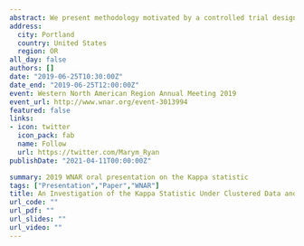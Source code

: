 ```yaml
---
abstract: We present methodology motivated by a controlled trial designed to validate SPOT GRADE, a novel surgical bleeding severity scale (Spotnitz et al., 2018). Briefly, the study was designed to quantify inter- and intra-surgeon agreement for characterizing the severity of surgical bleeds via a Kappa statistic. Multiple surgeons were presented with a randomized sequence of controlled bleeding videos and asked to apply the rating system to characterize each wound. Each video was shown multiple times to quantify intra-surgeon reliability, creating clustered data. In this work, we adapt the Kappa statistic for clustered data and investigate the performance of the Kappa statistic in group sequential testing to increase study efficiency. Operating characteristics of the Kappa statistic under several types group sequential stopping boundaries are assessed via simulation and applied to data from the SPOT GRADE trial. Finally, we will illustrate potential sample size savings relative to a fixed sample design and consider trade-offs with power.
address:
  city: Portland
  country: United States
  region: OR
all_day: false
authors: []
date: "2019-06-25T10:30:00Z"
date_end: "2019-06-25T12:00:00Z"
event: Western North American Region Annual Meeting 2019
event_url: http://www.wnar.org/event-3013994
featured: false
links:
- icon: twitter
  icon_pack: fab
  name: Follow
  url: https://twitter.com/Marym_Ryan
publishDate: "2021-04-11T00:00:00Z"

summary: 2019 WNAR oral presentation on the Kappa statistic
tags: ["Presentation","Paper","WNAR"]
title: An Investigation of the Kappa Statistic Under Clustered Data and Group Sequential Testing, with an Application to Surgical Rating
url_code: ""
url_pdf: ""
url_slides: ""
url_video: ""
---
```


